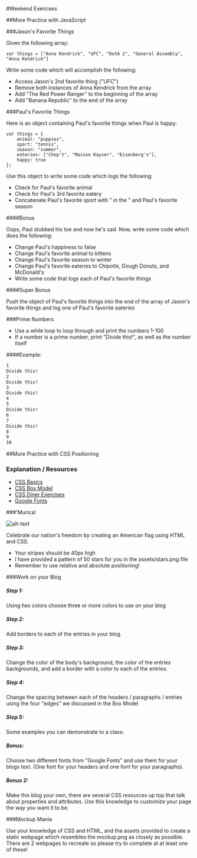 #Weekend Exercises

##More Practice with JavaScript

###Jason's Favorite Things

Given the following array:

```
var things = ["Anna Kendrick", "UFC", "DotA 2", "General Assembly", "Anna Kendrick"]
```

Write some code which will accomplish the following:

- Access Jason's 2nd favorite thing ("UFC")
- Remove both instances of Anna Kendrick from the array
- Add "The Red Power Ranger" to the beginning of the array
- Add "Banana Republic" to the end of the array

###Paul's Favorite Things

Here is an object containing Paul's favorite things when Paul is happy:

```
var things = {
	animal: "puppies",
	sport: "tennis",
	season: "summer",
	eateries: ["Chop't", "Maison Kayser", "Eisenberg's"],
	happy: true
};
```

Use this object to write some code which logs the following:

- Check for Paul's favorite animal
- Check for Paul's 3rd favorite eatery
- Concatenate Paul's favorite sport with " in the " and Paul's favorite season

####Bonus

Oops, Paul stubbed his toe and now he's sad. Now, write some code which does the following:

- Change Paul's happiness to false
- Change Paul's favorite animal to kittens
- Change Paul's favorite season to winter
- Change Paul's favorite eateries to Chipotle, Dough Donuts, and McDonald's
- Write some code that logs each of Paul's favorite things

####Super Bonus

Push the object of Paul's favorite things into the end of the array of Jason's favorite things and log one of Paul's favorite eateries

###Prime Numbers
- Use a while loop to loop through and print the numbers 1-100
- If a number is a prime number, print "Divide this!", as well as the number itself

####Example:
```bash
1
Divide this!
2
Divide this!
3
Divide this!
4
5
Divide this!
6
7
Divide this!
8
9
10
```

##More Practice with CSS Positioning

### Explanation / Resources

* [CSS Basics](http://www.cssbasics.com/introduction-to-css)
* [CSS Box Model](https://developer.mozilla.org/en-US/docs/Web/CSS/box_model)
* [CSS Diner Exercises](http://flukeout.github.io/)
* [Google Fonts](https://www.google.com/fonts)

###'Murica!

![alt-text](https://upload.wikimedia.org/wikipedia/commons/f/f3/Uncle_Sam_%28pointing_finger%29.jpg)

Celebrate our nation's freedom by creating an American flag using HTML and CSS.

- Your stripes should be 40px high
- I have provided a pattern of 50 stars for you in the assets/stars.png file
- Remember to use relative and absolute positioning!

###Work on your Blog

##### Step 1: 

Using hex colors choose three or more colors to use on your blog

##### Step 2:

Add borders to each of the entries in your blog. 

##### Step 3: 

Change the color of the body's background, the color of the entries backgrounds, and add a border with a color to each of the entries. 

##### Step 4: 

Change the spacing between each of the headers / paragraphs / entries using the four "edges" we discussed in the Box Model

##### Step 5: 

Some examples you can demonstrate to a class:

##### Bonus:

Choose two different fonts from "Google Fonts" and use them for your blogs text. (One font for your headers and one font for your paragraphs).

##### Bonus 2:

Make this blog your own, there are several CSS resources up top that talk about properties and attributes. Use this knowledge to customize your page the way you want it to be. 

###Mockup Mania

Use your knowledge of CSS and HTML, and the assets provided to create a static webpage which resembles the mockup.png as closely as possible. There are 2 webpages to recreate so please try to complete at at least one of these!